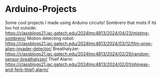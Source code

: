 # Arduino-Projects
Some cool projects I made using Arduino circuits!
Sombrero that mists if its too hot outside: 
https://classblogs21.iac.gatech.edu/2024lmc4813/2024/04/23/misting-sombrero/
Motion detecting robot: 
https://classblogs21.iac.gatech.edu/2024lmc4813/2024/03/12/film-prop-alien-invader-detector/
Breathalyzer: 
https://classblogs21.iac.gatech.edu/2024lmc4813/2024/02/29/random-sensor-breathalyzer/
Thief Alarm:
https://classblogs21.iac.gatech.edu/2024lmc4813/2024/02/01/phineas-and-ferb-thief-alarm/
